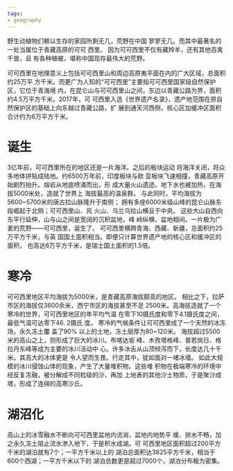 ```yaml
---
tags:
- geography
---
```

野生动植物们赖以生存的家园所剩无几，荒野在中国
寥寥无几。而其中最著名的一处当属位于青藏高原的可可
西里。
因为可可西里不仅有藏羚羊，还有其他百禽千兽，且
有各种植被，堪称中国现存最伟大的荒野。

可可西里在地理意义上包括可可西里山和周边高原夷平面在内的广大区域，总面积约25万平
方千米。而更广为人知的“可可西里”主要指可可西里国家级自然保护区，它位于青海境
内，在昆仑山与可可西里山之间，东边以青藏公路为界，面积约4.5万平方千米。2017年，可
可西里入选《世界遗产名录》，遗产地范围在原自然保护区的基础上向东越过青藏公路，扩
展到通天河西侧，核心区加缓冲区面积合计约为6万平方千米。
# 诞生
3亿年前，可可西里所在的地区还是一片海洋。之后的板块运动
将海洋关闭，将众多地体拼贴成陆地。约6500万年前，印度板块与欧
亚板块飞速相撞，青藏高原开始剧烈抬升。熔岩从地底喷涌而出，形
成大量火山遗迹。地下水也被加热，在海拔5000米处，造就了世界上
海拔最高的温泉群。
与此同时，平均海拔为5600~5700米的唐古拉山脉隆升于南侧；
拥有多座6000米级山峰的昆仑山脉东段崛起于北侧；可可西里山、风
火山、乌兰乌拉山横亘于中央。
这些大山自西向东平行延伸，山与山之间是宽阔的沉积盆地，峰
岭纵横，盆地相间。一片极为广袤的荒野——可可西里，诞生了。
可可西里横跨青海、西藏、新疆，总面积约25万平方千米，与英
国国土面积相当。即便只计算世界遗产地的核心区和缓冲区的面积，
也高达6万平方千米，是瑞士国土面积的1.5倍。
# 寒冷
可可西里地区平均海拔为5000米，是青藏高原海拔颇高的地区。
相比之下，拉萨市区的海拔仅3600余米，西宁市区的海拔甚至不足
2500米。高海拔造就了一个寒冷的世界，可可西里地区的年平均气温
在零下10摄氏度和零下4.1摄氏度之间，最低气温可达零下46. 2摄氏
度。
寒冷的气候条件让可可西里成了一个天然的冰冻场，永久冻土覆
盖了90% 以上的土地，冻土层厚为80~120米。
海拔超过5500米的高山之上，则形成了巨大的冰川。布喀达坂
峰、木孜塔格峰、普若岗日、格拉丹东峰等成为主要的冰川活动中
心。许多冰舌从山顶倾泻而下，长度达几十千米。其高大的冰体更是
令人望而生畏。行走其中，犹如面对一堵冰墙。
如此大规模的冰川侵蚀山体的现象，产生了大量堆积物。这些堆
积物在极端寒冷的环境中经反复冻融，被分解成不同粒级的沙，再加
上地表的其他沙土物质，于是聚沙成塔，形成了连绵的高寒沙丘。
# 湖沼化
高山上的冰雪融水不断向可可西里盆地内流淌，盆地内地势平
缓、排水不畅，加之永久冻土阻止流水渗入地下，于是积水成湖。可
可西里地区面积超过200平方千米的湖泊就有7个；一平方千米以上的
湖泊总面积达3825平方千米，相当于600个西湖；一平方千米以下的
湖泊总数更是超过7000个，湖泊分布极为密集。


